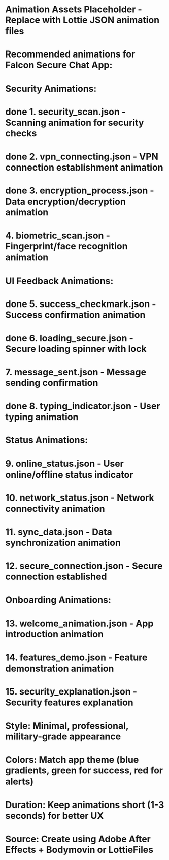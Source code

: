 # Animation Assets Placeholder - Replace with Lottie JSON animation files
# Recommended animations for Falcon Secure Chat App:

# Security Animations:
# done 1. security_scan.json - Scanning animation for security checks
# done 2. vpn_connecting.json - VPN connection establishment animation
# done 3. encryption_process.json - Data encryption/decryption animation
# 4. biometric_scan.json - Fingerprint/face recognition animation

# UI Feedback Animations:
# done 5. success_checkmark.json - Success confirmation animation
# done 6. loading_secure.json - Secure loading spinner with lock
# 7. message_sent.json - Message sending confirmation
# done 8. typing_indicator.json - User typing animation

# Status Animations:
# 9. online_status.json - User online/offline status indicator
# 10. network_status.json - Network connectivity animation
# 11. sync_data.json - Data synchronization animation
# 12. secure_connection.json - Secure connection established

# Onboarding Animations:
# 13. welcome_animation.json - App introduction animation
# 14. features_demo.json - Feature demonstration animation
# 15. security_explanation.json - Security features explanation

# Style: Minimal, professional, military-grade appearance
# Colors: Match app theme (blue gradients, green for success, red for alerts)
# Duration: Keep animations short (1-3 seconds) for better UX
# Source: Create using Adobe After Effects + Bodymovin or LottieFiles